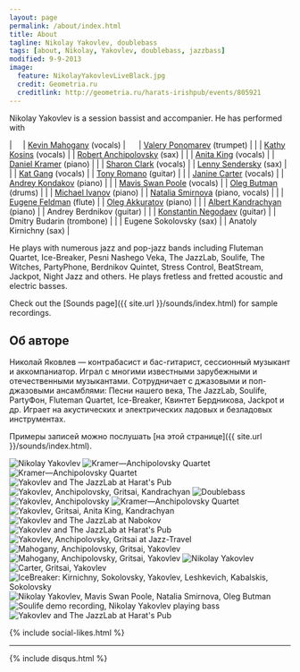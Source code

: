 ```yaml
---
layout: page
permalink: /about/index.html
title: About
tagline: Nikolay Yakovlev, doublebass
tags: [about, Nikolay, Yakovlev, doublebass, jazzbass]
modified: 9-9-2013
image:
  feature: NikolayYakovlevLiveBlack.jpg
  credit: Geometria.ru
  creditlink: http://geometria.ru/harats-irishpub/events/805921
---
```


<!-- Nikolay Yakovlev is a session bassist and accompanier. He has performed with Kevin Mahogany (vocals), Anita King (vocals), Sharon Clark (vocals), Janine Carter (vocals), Valery Ponomarev (trumpet), Robert Anchipolovsky (sax), Daniel Kramer (piano), Oleg Akkuratov (piano), Michael Ivanov (piano), Eugene Feldman (flute), Albert Kandrachyan (piano), Konstantin Negodaev (guitar), Andrey Berdnikov (guitar), Dmitry Budarin (trombone), Anatoly Kirnichny (sax), Eugene Sokolovsky (sax), and many others. -->

Nikolay Yakovlev is a session bassist and accompanier. He has performed with 

|     | [Kevin Mahogany](http://www.kevinmahogany.com/) (vocals)                   |      | [Valery Ponomarev](http://www.valeryponomarev.com/) (trumpet)          |
|     | [Kathy Kosins](http://www.kathykosins.com/) (vocals)                       |      | [Robert Anchipolovsky](https://www.youtube.com/user/Anchipology) (sax) |
|     | [Anita King](http://www.anitakingsings.com/) (vocals)                      |      | [Daniel Kramer](http://kramerdaniel.com/) (piano)                      |
|     | [Sharon Clark](http://www.sharonclarkjazz.com/) (vocals)                   |      | [Lenny Sendersky](http://www.lennysendersky.com/) (sax)                |
|     | [Kat Gang](http://katgang.net/) (vocals)                                   |      | [Tony Romano](http://www.tonyromanomusic.com/) (guitar)                |
|     | [Janine Carter](http://www.janinecarter.com/) (vocals)                     |      | [Andrey Kondakov](http://www.jazz.ru/pages/kondakov/) (piano)          |
|     | [Mavis Swan Poole](http://www.swanvocals.com/) (vocals)                    |      | [Oleg Butman](http://www.olegbutman.com/) (drums)                      |
|     | [Michael Ivanov](http://ivanovbrothers.ru/) (piano)                        |      | [Natalia Smirnova](http://www.jazz.ru/pages/smirnova/) (piano, vocals) |
|     | [Eugene Feldman](https://soundcloud.com/eugene-fluteman) (flute)           |      | [Oleg Akkuratov](http://akkuratov.com/) (piano)                        |
|     | [Albert Kandrachyan](https://soundcloud.com/albert-kandrachyan) (piano)    |      | Andrey Berdnikov (guitar)  |
|     | [Konstantin Negodaev](https://soundcloud.com/konstantin-negodaev) (guitar) |      | Dmitry Budarin (trombone)  |
|     | Eugene Sokolovsky (sax)                                                    |      | Anatoly Kirnichny (sax)    |

He plays with numerous jazz and pop-jazz bands including Fluteman Quartet, Ice-Breaker, 
Pesni Nashego Veka, The JazzLab, Soulife, The Witches, PartyPhone, Berdnikov Quintet, Stress Control, BeatStream, 
Jackpot, Night Jazz and others. He plays fretless and fretted acoustic and electric basses.

Check out the [Sounds page]({{ site.url }}/sounds/index.html) for sample recordings.

## Об авторе

Николай Яковлев — контрабасист и бас-гитарист, сессионный музыкант и аккомпаниатор. Играл с многими 
известными зарубежными и отечественными музыкантами. Сотрудничает с джазовыми и поп-джазовыми ансамблями: 
Песни нашего века, The JazzLab, Soulife, PartyФон, Fluteman Quartet, Ice-Breaker, Квинтет Бердникова, Jackpot и др. 
Играет на акустических и электрических ладовых и безладовых инструментах.

Примеры записей можно послушать [на этой странице]({{ site.url }}/sounds/index.html).

<!-- https://github.com/ionelmc/jquery-gp-gallery -->
<div class="pictures">
	<img title="Nikolay Yakovlev" src="{{ site.url }}/images/yakovlev.jpg" />
	<img title="Kramer—Anchipolovsky Quartet" src="{{ site.url }}/images/gritsai/anchipolovsky-kramer-quartet-iVZdJ4g4BH0.jpg" />
	<img title="Kramer—Anchipolovsky Quartet" src="{{ site.url }}/images/anchipolovsky/kramer-anchipolovsky-e2a77567be_1000.jpg" />
	<img title="Yakovlev and The JazzLab at Harat's Pub" src="{{ site.url }}/images/harats141017/2c5wBxUE3k4.jpg" />
	<img title="Yakovlev, Anchipolovsky, Gritsai, Kandrachyan" src="{{ site.url }}/images/gritsai/yakovlev-anchipolovsky-gritsai-kandrachyan-zR3TrIJ0sUU.jpg" />
	<img title="Doublebass" src="{{ site.url }}/images/live/20140301/dsc02358_1024.jpg" />
	<img title="Yakovlev, Anchipolovsky" src="{{ site.url }}/images/live/20140301/dsc02304_1024.jpg" />
	<img title="Kramer—Anchipolovsky Quartet" src="{{ site.url }}/images/anchipolovsky/kramer-anchipolovsky-bd80c04e6a_1000.jpg" />
	<img title="Yakovlev, Gritsai, Anita King, Kandrachyan" src="{{ site.url }}/images/gritsai/yakovlev-gritsai-anitaking-kandrachyan-aR72JVY-8EI.jpg" />
	<img title="Yakovlev and The JazzLab at Nabokov" src="{{ site.url }}/images/nabokov140801/h3N-CA646WM.jpg" />
	<img title="Yakovlev and The JazzLab at Harat's Pub" src="{{ site.url }}/images/harats141017/z3hoNi2LkMQ.jpg" />
	<img title="Yakovlev, Anchipolovsky, Gritsai at Jazz-Travel" src="{{ site.url }}/images/anchipolovsky/jazz-travel-mTbz00GnXW4.jpg" />
	<img title="Mahogany, Anchipolovsky, Gritsai, Yakovlev" src="{{ site.url }}/images/anchipolovsky/mahogany_anchipolovsky_n9HKmyyyle4.jpg" />
	<img title="Mahogany, Anchipolovsky, Gritsai, Yakovlev" src="{{ site.url }}/images/anchipolovsky/mahogany_anchipolovsky_Dd6gKuhRk5o2.jpg" />
	<img title="Nikolay Yakovlev" src="{{ site.url }}/images/NikolayYakovlev4497.jpg" />
	<img title="Carter, Gritsai, Yakovlev" src="{{ site.url }}/images/anchipolovsky/carter_gritsai_yakovlev_vALRrAsCfAA.jpg" />
	<img title="IceBreaker: Kirnichny, Sokolovsky, Yakovlev, Leshkevich, Kabalskis, Sokolovsky" src="{{ site.url }}/images/rost-icebreaker.jpg" />
	<img title="Nikolay Yakovlev, Mavis Swan Poole, Natalia Smirnova, Oleg Butman" src="{{ site.url }}/images/live/20150615/swan-poole-oleg-butman-P-_JHPX6Qp4.jpg" />
	<img title="Soulife demo recording, Nikolay Yakovlev playing bass" src="{{ site.url }}/images/soulife-sN2vy4q7iBs.jpg" />
	<img title="Yakovlev and The JazzLab at Harat's Pub" src="{{ site.url }}/images/harats141017/GRUnERYSiNg.jpg" />
</div>

{% include social-likes.html %}<hr>
{% include disqus.html %}
